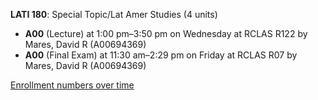 **LATI 180**: Special Topic/Lat Amer Studies (4 units)

- **A00** (Lecture) at 1:00 pm–3:50 pm on Wednesday at RCLAS R122 by Mares, David R (A00694369)
- **A00** (Final Exam) at 11:30 am–2:29 pm on Friday at RCLAS R07 by Mares, David R (A00694369)

[Enrollment numbers over time](./LATI180.tsv)

